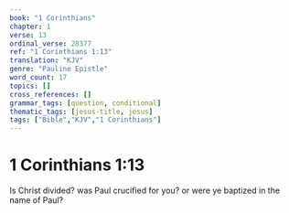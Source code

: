 ```yaml
---
book: "1 Corinthians"
chapter: 1
verse: 13
ordinal_verse: 28377
ref: "1 Corinthians 1:13"
translation: "KJV"
genre: "Pauline Epistle"
word_count: 17
topics: []
cross_references: []
grammar_tags: [question, conditional]
thematic_tags: [jesus-title, jesus]
tags: ["Bible","KJV","1 Corinthians"]
---
```


# 1 Corinthians 1:13

Is Christ divided? was Paul crucified for you? or were ye baptized in the name of Paul?
